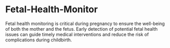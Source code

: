 # Fetal-Health-Monitor
Fetal health monitoring is critical during pregnancy to ensure the well-being of both the mother and the fetus. Early detection of potential fetal health issues can guide timely medical interventions and reduce the risk of complications during childbirth.
